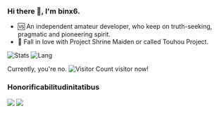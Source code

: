 ### Hi there 👋, I'm binx6.

- 🆚 An independent amateur developer, who keep on truth-seeking, pragmatic and pioneering spirit.
- 🌠 Fall in love with Project Shrine Maiden or called Touhou Project.

![Stats](https://github-readme-stats.vercel.app/api?username=binx6&show_icons=true&icon_color=FCCEBC&title_color=FCCEBC)
![Lang](https://github-readme-stats.vercel.app/api/top-langs/?username=binx6&layout=compact&title_color=FCCEBC&hide=javascript,html,css)

Currently, you're no. ![Visitor Count](https://profile-counter.glitch.me/binx6/count.svg) visitor now!

### Honorificabilitudinitatibus

![](https://komarev.com/ghpvc/?username=binx6)
![](https://v2.jinrishici.com/one.svg?font-size=20&spacing=2&color=pink)
